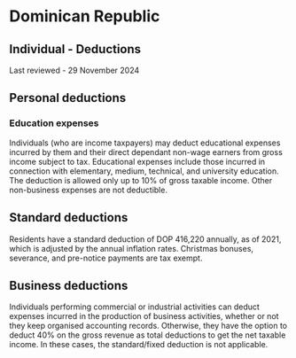 # Dominican Republic
## Individual - Deductions
Last reviewed - 29 November 2024
## Personal deductions
### Education expenses
Individuals (who are income taxpayers) may deduct educational expenses incurred by them and their direct dependant non-wage earners from gross income subject to tax. Educational expenses include those incurred in connection with elementary, medium, technical, and university education. The deduction is allowed only up to 10% of gross taxable income.
Other non-business expenses are not deductible.
## Standard deductions
Residents have a standard deduction of DOP 416,220 annually, as of 2021, which is adjusted by the annual inflation rates. Christmas bonuses, severance, and pre-notice payments are tax exempt.
## Business deductions
Individuals performing commercial or industrial activities can deduct expenses incurred in the production of business activities, whether or not they keep organised accounting records. Otherwise, they have the option to deduct 40% on the gross revenue as total deductions to get the net taxable income. In these cases, the standard/fixed deduction is not applicable.

